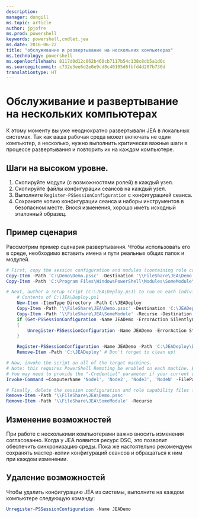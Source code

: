 ```yaml
---
description: 
manager: dongill
ms.topic: article
author: jpjofre
ms.prod: powershell
keywords: powershell,cmdlet,jea
ms.date: 2016-06-22
title: "обслуживание и развертывание на нескольких компьютерах"
ms.technology: powershell
ms.openlocfilehash: 8117d0d12c062b460cb7117b54c138c8db5a1d0c
ms.sourcegitcommit: c732e3ee6d2e0e9cd8c40105d6fbfd4d207b730d
translationtype: HT
---
```

# <a name="multi-machine-deployment-and-maintenance"></a>Обслуживание и развертывание на нескольких компьютерах
К этому моменту вы уже неоднократно развертывали JEA в локальных системах.
Так как ваша рабочая среда может включать не один компьютер, а несколько, нужно выполнить критически важные шаги в процессе развертывания и повторить их на каждом компьютере.

## <a name="high-level-steps"></a>Шаги на высоком уровне.
1.  Скопируйте модули (с возможностями ролей) в каждый узел.
2.  Скопируйте файлы конфигурации сеансов на каждый узел.
3.  Выполните `Register-PSSessionConfiguration` с конфигурацией сеанса.
4.  Сохраните копию конфигурации сеанса и наборы инструментов в безопасном месте.
Внося изменения, хорошо иметь исходный эталонный образец.

## <a name="example-script"></a>Пример сценария
Рассмотрим пример сценария развертывания.
Чтобы использовать его в среде, необходимо вставить имена и пути реальных общих папок и модулей.
```PowerShell
# First, copy the session configuration and modules (containing role capability files) onto a file share you have access to.
Copy-Item -Path 'C:\Demo\Demo.pssc' -Destination '\\FileShare\JEA\Demo.pssc'
Copy-Item -Path 'C:\Program Files\WindowsPowerShell\Modules\SomeModule\' -Recurse -Destination '\\FileShare\JEA\SomeModule'

# Next, author a setup script (C:\JEA\Deploy.ps1) to run on each individual node
    # Contents of C:\JEA\Deploy.ps1
    New-Item -ItemType Directory -Path C:\JEADeploy
    Copy-Item -Path '\\FileShare\JEA\Demo.pssc' -Destination 'C:\JEADeploy\'
    Copy-Item -Path '\\FileShare\JEA\SomeModule' -Recurse -Destination 'C:\Program Files\WindowsPowerShell\Modules' # Remember, Role Capability Files are found in modules
    if (Get-PSSessionConfiguration -Name JEADemo -ErrorAction SilentlyContinue)
    {
        Unregister-PSSessionConfiguration -Name JEADemo -ErrorAction Stop
    }

    Register-PSSessionConfiguration -Name JEADemo -Path 'C:\JEADeploy\Demo.pssc'
    Remove-Item -Path 'C:\JEADeploy' # Don't forget to clean up!

# Now, invoke the script on all of the target machines.
# Note: this requires PowerShell Remoting be enabled on each machine. Enabling PowerShell remoting is a requirement to use JEA as well.
# You may need to provide the "-Credential" parameter if your current user account does not have admin permissions on these machines.
Invoke-Command –ComputerName 'Node1', 'Node2', 'Node3', 'NodeN' -FilePath 'C:\JEA\Deploy.ps1'

# Finally, delete the session configuration and role capability files from the file share.
Remove-Item -Path '\\FileShare\JEA\Demo.pssc'
Remove-Item -Path '\\FileShare\JEA\SomeModule' -Recurse
```
## <a name="modifying-capabilities"></a>Изменение возможностей
При работе с несколькими компьютерами важно вносить изменения согласованно.
Когда у JEA появится ресурс DSC, это позволит обеспечить синхронизацию среды.
Пока же настоятельно рекомендуем сохранять мастер-копии конфигураций сеансов и обращаться к ним при каждом изменении.

## <a name="removing-capabilities"></a>Удаление возможностей
Чтобы удалить конфигурацию JEA из системы, выполните на каждом компьютере следующую команду:
```PowerShell
Unregister-PSSessionConfiguration -Name JEADemo
```

